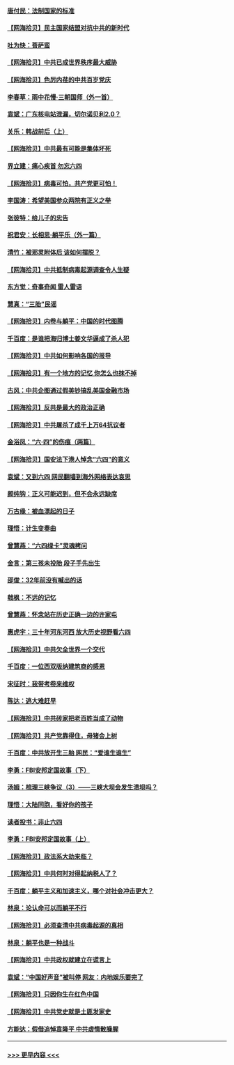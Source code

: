 #### [唐付民：法制国家的标准](../pages/nsc993/n13032944.md?t=06200302) 
#### [【网海拾贝】民主国家结盟对抗中共的新时代](../pages/nsc993/n13031717.md?t=06200302) 
#### [吐为快：菩萨蛮](../pages/nsc993/n13030033.md?t=06200302) 
#### [【网海拾贝】中共已成世界秩序最大威胁](../pages/nsc993/n13028138.md?t=06200302) 
#### [【网海拾贝】色厉内荏的中共百岁党庆](../pages/nsc993/n13025582.md?t=06200302) 
#### [李春草：雨中花慢‧三朝国师（外一首）](../pages/nsc993/n13025567.md?t=06200302) 
#### [袁斌：广东核电站泄漏，切尔诺贝利2.0？](../pages/nsc993/n13025475.md?t=06200302) 
#### [关乐：韩战前后（上）](../pages/nsc993/n13025387.md?t=06200302) 
#### [【网海拾贝】中共最有可能是集体坏死](../pages/nsc993/n13023101.md?t=06200302) 
#### [界立建：痛心疾首 勿忘六四](../pages/nsc993/n13022339.md?t=06200302) 
#### [【网海拾贝】病毒可怕，共产党更可怕！](../pages/nsc993/n13020728.md?t=06200302) 
#### [李国涛：希望美国参众两院有正义之举](../pages/nsc993/n13020674.md?t=06200302) 
#### [张彼特：给儿子的忠告](../pages/nsc993/n13018934.md?t=06200302) 
#### [祝君安：长相思‧躺平乐（外一篇）](../pages/nsc993/n13018923.md?t=06200302) 
#### [清竹：被邪灵附体后 该如何摆脱？](../pages/nsc993/n13018877.md?t=06200302) 
#### [【网海拾贝】中共抵制病毒起源调查令人生疑](../pages/nsc993/n13017785.md?t=06200302) 
#### [东方觉：奇事奇闻 雷人雷语](../pages/nsc993/n13017577.md?t=06200302) 
#### [慧真：“三胎”民谣](../pages/nsc993/n13017394.md?t=06200302) 
#### [【网海拾贝】内卷与躺平：中国的时代图腾](../pages/nsc993/n13016128.md?t=06200302) 
#### [千百度：是谁把海归博士姜文华逼成了杀人犯](../pages/nsc993/n13015218.md?t=06200302) 
#### [【网海拾贝】中共如何影响各国的报导](../pages/nsc993/n13012599.md?t=06200302) 
#### [【网海拾贝】有一个地方的记忆 你怎么也抹不掉](../pages/nsc993/n13009802.md?t=06200302) 
#### [古风：中共企图通过假美钞搞乱美国金融市场](../pages/nsc993/n13009626.md?t=06200302) 
#### [【网海拾贝】反共是最大的政治正确](../pages/nsc993/n13007051.md?t=06200302) 
#### [【网海拾贝】中共屠杀了成千上万64抗议者](../pages/nsc993/n13002713.md?t=06200302) 
#### [金浴凤：“六·四”的伤痕（两篇）](../pages/nsc993/n13001719.md?t=06200302) 
#### [【网海拾贝】国安法下港人悼念“六四”的意义](../pages/nsc993/n13001039.md?t=06200302) 
#### [袁斌：又到六四 网民翻墙到海外网络表达哀思](../pages/nsc993/n13000995.md?t=06200302) 
#### [颜纯钩：正义可能迟到，但不会永远缺席](../pages/nsc993/n13000920.md?t=06200302) 
#### [万古缘：被血漂起的日子](../pages/nsc993/n13000914.md?t=06200302) 
#### [理悟：计生变奏曲](../pages/nsc993/n13000414.md?t=06200302) 
#### [曾慧燕：“六四绿卡”灵魂拷问](../pages/nsc993/n13000277.md?t=06200302) 
#### [金言：第三孩未投胎 段子手先出生](../pages/nsc993/n13000215.md?t=06200302) 
#### [邵俊：32年前没有喊出的话](../pages/nsc993/n13000181.md?t=06200302) 
#### [戟枫：不远的记忆](../pages/nsc993/n13000121.md?t=06200302) 
#### [曾慧燕：怀念站在历史正确一边的许家屯](../pages/nsc993/n13000073.md?t=06200302) 
#### [惠虎宇：三十年河东河西 放大历史视野看六四](../pages/nsc993/n13000018.md?t=06200302) 
#### [【网海拾贝】中共欠全世界一个交代](../pages/nsc993/n12998706.md?t=06200302) 
#### [千百度：一位西双版纳建筑商的感恩](../pages/nsc993/n12998487.md?t=06200302) 
#### [宋征时：我带考卷来维权](../pages/nsc993/n12994088.md?t=06200302) 
#### [陈达：逃大难赶早](../pages/nsc993/n12993569.md?t=06200302) 
#### [【网海拾贝】中共砖家把老百姓当成了动物](../pages/nsc993/n12993483.md?t=06200302) 
#### [【网海拾贝】共产党靠得住，母猪会上树](../pages/nsc993/n12990730.md?t=06200302) 
#### [千百度：中共放开生三胎 网民：“爱谁生谁生”](../pages/nsc993/n12990644.md?t=06200302) 
#### [李勇：FBI安邦定国故事（下）](../pages/nsc993/n12987854.md?t=06200302) 
#### [汤姆：梳理三峡争议（3）——三峡大坝会发生溃坝吗？](../pages/nsc993/n12989806.md?t=06200302) 
#### [理悟：大陆同胞，看好你的孩子](../pages/nsc993/n12989778.md?t=06200302) 
#### [读者投书：非止六四](../pages/nsc993/n12989673.md?t=06200302) 
#### [李勇：FBI安邦定国故事（上）](../pages/nsc993/n12987749.md?t=06200302) 
#### [【网海拾贝】政法系大劫来临？](../pages/nsc993/n12987596.md?t=06200302) 
#### [【网海拾贝】中共何时对得起纳税人了？](../pages/nsc993/n12985578.md?t=06200302) 
#### [千百度：躺平主义和加速主义，哪个对社会冲击更大？](../pages/nsc993/n12985512.md?t=06200302) 
#### [林泉：论认命可以而躺平不行](../pages/nsc993/n12985505.md?t=06200302) 
#### [【网海拾贝】必须查清中共病毒起源的真相](../pages/nsc993/n12984276.md?t=06200302) 
#### [林泉：躺平也是一种战斗](../pages/nsc993/n12984194.md?t=06200302) 
#### [【网海拾贝】中共政权就建立在谎言上](../pages/nsc993/n12981880.md?t=06200302) 
#### [袁斌：“中国好声音”被叫停 网友：内地娱乐要完了](../pages/nsc993/n12981826.md?t=06200302) 
#### [【网海拾贝】只因你生在红色中国](../pages/nsc993/n12979096.md?t=06200302) 
#### [【网海拾贝】中共党史就是土匪发家史](../pages/nsc993/n12976478.md?t=06200302) 
#### [方能达：假借追悼袁隆平 中共虚情散臊腥](../pages/nsc993/n12976396.md?t=06200302) 

----
#### [ >>> 更早内容 <<< ](../indexes/nsc993-earlier.md)
